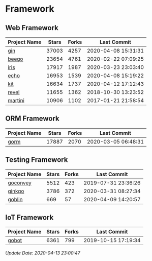 # Framework

## Web Framework

| Project Name | Stars | Forks | Last Commit |
| ------------ | ----- | ----- | ----------- |
| [gin](https://github.com/gin-gonic/gin) | 37003 | 4257 | 2020-04-08 15:31:31 |
| [beego](https://github.com/astaxie/beego) | 23654 | 4761 | 2020-02-22 07:09:25 |
| [iris](https://github.com/kataras/iris) | 17917 | 1987 | 2020-03-23 23:03:40 |
| [echo](https://github.com/labstack/echo) | 16953 | 1539 | 2020-04-08 15:19:22 |
| [kit](https://github.com/go-kit/kit) | 16634 | 1737 | 2020-04-12 17:12:43 |
| [revel](https://github.com/revel/revel) | 11655 | 1362 | 2018-10-30 13:23:52 |
| [martini](https://github.com/go-martini/martini) | 10906 | 1102 | 2017-01-21 21:58:54 |

## ORM Framework

| Project Name | Stars | Forks | Last Commit |
| ------------ | ----- | ----- | ----------- |
| [gorm](https://github.com/jinzhu/gorm) | 17887 | 2070 | 2020-03-05 06:48:31 |

## Testing Framework

| Project Name | Stars | Forks | Last Commit |
| ------------ | ----- | ----- | ----------- |
| [goconvey](https://github.com/smartystreets/goconvey) | 5512 | 423 | 2019-07-31 23:36:26 |
| [ginkgo](https://github.com/onsi/ginkgo) | 3786 | 372 | 2020-03-31 08:27:34 |
| [goblin](https://github.com/franela/goblin) | 669 | 57 | 2020-04-09 14:20:57 |

## IoT Framework

| Project Name | Stars | Forks | Last Commit |
| ------------ | ----- | ----- | ----------- |
| [gobot](https://github.com/hybridgroup/gobot) | 6361 | 799 | 2019-10-15 17:19:34 |

*Update Date: 2020-04-13 23:00:47*